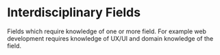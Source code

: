 # Interdisciplinary Fields

Fields which require knowledge of one or more field. For
example web development requires knowledge of UX/UI and
domain knowledge of the field.
